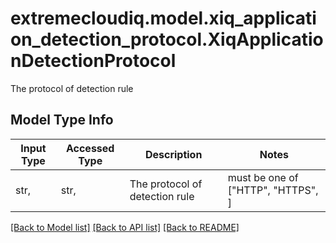 # extremecloudiq.model.xiq_application_detection_protocol.XiqApplicationDetectionProtocol

The protocol of detection rule

## Model Type Info
Input Type | Accessed Type | Description | Notes
------------ | ------------- | ------------- | -------------
str,  | str,  | The protocol of detection rule | must be one of ["HTTP", "HTTPS", ] 

[[Back to Model list]](../../README.md#documentation-for-models) [[Back to API list]](../../README.md#documentation-for-api-endpoints) [[Back to README]](../../README.md)

